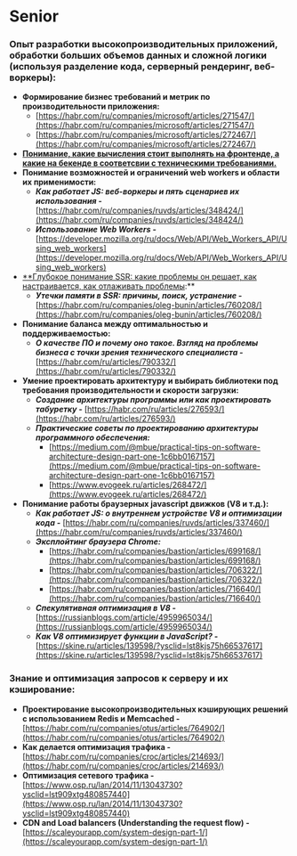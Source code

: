 # Senior

### Опыт разработки высокопроизводительных приложений, обработки больших объемов данных и сложной логики (используя разделение кода, серверный рендеринг, веб-воркеры):

- **Формирование бизнес требований и метрик по производительности приложения:**
    - [https://habr.com/ru/companies/microsoft/articles/271547/](https://habr.com/ru/companies/microsoft/articles/271547/)
    - [https://habr.com/ru/companies/microsoft/articles/272467/](https://habr.com/ru/companies/microsoft/articles/272467/)
- [**Понимание, какие вычисления стоит выполнять на фронтенде, а какие на бекенде в соответсвии с  техническими требованиями.**](https://ru.stackoverflow.com/questions/929258/%D0%92%D1%8B%D1%87%D0%B8%D1%81%D0%BB%D0%B5%D0%BD%D0%B8%D1%8F-%D0%BD%D0%B0-%D1%81%D1%82%D0%BE%D1%80%D0%BE%D0%BD%D0%B5-%D1%81%D0%B5%D1%80%D0%B2%D0%B5%D1%80%D0%B0-%D0%BA%D0%BB%D0%B8%D0%B5%D0%BD%D1%82%D0%B0?ysclid=lst87xktf9459689005)
- **Понимание возможностей и ограничений web workers и области их применимости:**
    - ***Как работает JS: веб-воркеры и пять сценариев их использования -*** [https://habr.com/ru/companies/ruvds/articles/348424/](https://habr.com/ru/companies/ruvds/articles/348424/)
    - ***Использование Web Workers -*** [https://developer.mozilla.org/ru/docs/Web/API/Web_Workers_API/Using_web_workers](https://developer.mozilla.org/ru/docs/Web/API/Web_Workers_API/Using_web_workers)
- [**Глубокое понимание SSR: какие проблемы он решает, как настраивается, как отлаживать проблемы](https://www.notion.so/Level-1-613debf60886476d8ae283e342d4d9a3?pvs=21):**
    - ***Утечки памяти в SSR: причины, поиск, устранение -*** [https://habr.com/ru/companies/oleg-bunin/articles/760208/](https://habr.com/ru/companies/oleg-bunin/articles/760208/)
- **Понимание баланса между оптимальностью и поддерживаемостью:**
    - ***О качестве ПО и почему оно такое. Взгляд на проблемы бизнеса с точки зрения технического специалиста -*** [https://habr.com/ru/articles/790332/](https://habr.com/ru/articles/790332/)
- **Умение проектировать архитектуру и выбирать библиотеки под требования производительности и  скорости загрузки:**
    - ***Создание архитектуры программы или как проектировать табуретку -*** [https://habr.com/ru/articles/276593/](https://habr.com/ru/articles/276593/)
    - ***Практические советы по проектированию архитектуры программного обеспечения:***
        - [https://medium.com/@mbue/practical-tips-on-software-architecture-design-part-one-1c6bb0167157](https://medium.com/@mbue/practical-tips-on-software-architecture-design-part-one-1c6bb0167157)
        - [https://www.evogeek.ru/articles/268472/](https://www.evogeek.ru/articles/268472/)
- **Понимание работы браузерных javascript движков (V8 и т.д.):**
    - ***Как работает JS: о внутреннем устройстве V8 и оптимизации кода -*** [https://habr.com/ru/companies/ruvds/articles/337460/](https://habr.com/ru/companies/ruvds/articles/337460/)
    - ***Эксплойтинг браузера Chrome:***
        - [https://habr.com/ru/companies/bastion/articles/699168/](https://habr.com/ru/companies/bastion/articles/699168/)
        - [https://habr.com/ru/companies/bastion/articles/706322/](https://habr.com/ru/companies/bastion/articles/706322/)
        - [https://habr.com/ru/companies/bastion/articles/716640/](https://habr.com/ru/companies/bastion/articles/716640/)
    - ***Спекулятивная оптимизация в V8 -*** [https://russianblogs.com/article/4959965034/](https://russianblogs.com/article/4959965034/)
    - ***Как V8 оптимизирует функции в JavaScript? -*** [https://skine.ru/articles/139598/?ysclid=lst8kjs75h66537617](https://skine.ru/articles/139598/?ysclid=lst8kjs75h66537617)

### Знание и оптимизация запросов к серверу и их кэширование:

- **Проектирование высокопроизводительных кэширующих решений с использованием Redis и Memcached -** [https://habr.com/ru/companies/otus/articles/764902/](https://habr.com/ru/companies/otus/articles/764902/)
- **Как делается оптимизация трафика -** [https://habr.com/ru/companies/croc/articles/214693/](https://habr.com/ru/companies/croc/articles/214693/)
- **Оптимизация сетевого трафика -** [https://www.osp.ru/lan/2014/11/13043730?ysclid=lst909xtg480857440](https://www.osp.ru/lan/2014/11/13043730?ysclid=lst909xtg480857440)
- **CDN and Load balancers (Understanding the request flow) -** [https://scaleyourapp.com/system-design-part-1/](https://scaleyourapp.com/system-design-part-1/)